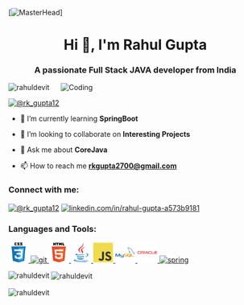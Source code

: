 [![MasterHead](https://chkskills.com/wp-content/uploads/2020/04/banner-bg.gif)]
<h1 align="center">Hi 👋, I'm Rahul Gupta</h1>
<h3 align="center">A passionate Full Stack JAVA developer from India</h3>
<img align="right" alt="Coding" width="400" src="https://cdn.dribbble.com/users/2131993/screenshots/4948736/thoughtworks-gif_dribbble.gif">

<p align="left"> <img src="https://komarev.com/ghpvc/?username=rahuldevit&label=Profile%20views&color=0e75b6&style=flat" alt="rahuldevit" /> </p>

<p align="left"> <a href="https://twitter.com/@rk_gupta12" target="blank"><img src="https://img.shields.io/twitter/follow/@rk_gupta12?logo=twitter&style=for-the-badge" alt="@rk_gupta12" /></a> </p>

- 🌱 I’m currently learning **SpringBoot**

- 👯 I’m looking to collaborate on **Interesting Projects**

- 💬 Ask me about **CoreJava**

- 📫 How to reach me **rkgupta2700@gmail.com**

<h3 align="left">Connect with me:</h3>
<p align="left">
<a href="https://twitter.com/@rk_gupta12" target="blank"><img align="center" src="https://raw.githubusercontent.com/rahuldkjain/github-profile-readme-generator/master/src/images/icons/Social/twitter.svg" alt="@rk_gupta12" height="30" width="40" /></a>
<a href="https://linkedin.com/in/linkedin.com/in/rahul-gupta-a573b9181" target="blank"><img align="center" src="https://raw.githubusercontent.com/rahuldkjain/github-profile-readme-generator/master/src/images/icons/Social/linked-in-alt.svg" alt="linkedin.com/in/rahul-gupta-a573b9181" height="30" width="40" /></a>
</p>

<h3 align="left">Languages and Tools:</h3>
<p align="left"> <a href="https://www.w3schools.com/css/" target="_blank" rel="noreferrer"> <img src="https://raw.githubusercontent.com/devicons/devicon/master/icons/css3/css3-original-wordmark.svg" alt="css3" width="40" height="40"/> </a> <a href="https://git-scm.com/" target="_blank" rel="noreferrer"> <img src="https://www.vectorlogo.zone/logos/git-scm/git-scm-icon.svg" alt="git" width="40" height="40"/> </a> <a href="https://www.w3.org/html/" target="_blank" rel="noreferrer"> <img src="https://raw.githubusercontent.com/devicons/devicon/master/icons/html5/html5-original-wordmark.svg" alt="html5" width="40" height="40"/> </a> <a href="https://www.java.com" target="_blank" rel="noreferrer"> <img src="https://raw.githubusercontent.com/devicons/devicon/master/icons/java/java-original.svg" alt="java" width="40" height="40"/> </a> <a href="https://developer.mozilla.org/en-US/docs/Web/JavaScript" target="_blank" rel="noreferrer"> <img src="https://raw.githubusercontent.com/devicons/devicon/master/icons/javascript/javascript-original.svg" alt="javascript" width="40" height="40"/> </a> <a href="https://www.mysql.com/" target="_blank" rel="noreferrer"> <img src="https://raw.githubusercontent.com/devicons/devicon/master/icons/mysql/mysql-original-wordmark.svg" alt="mysql" width="40" height="40"/> </a> <a href="https://www.oracle.com/" target="_blank" rel="noreferrer"> <img src="https://raw.githubusercontent.com/devicons/devicon/master/icons/oracle/oracle-original.svg" alt="oracle" width="40" height="40"/> </a> <a href="https://spring.io/" target="_blank" rel="noreferrer"> <img src="https://www.vectorlogo.zone/logos/springio/springio-icon.svg" alt="spring" width="40" height="40"/> </a> </p>

<p><img align="left" src="https://github-readme-stats.vercel.app/api/top-langs?username=rahuldevit&show_icons=true&locale=en&layout=compact" alt="rahuldevit" /></p>

<p>&nbsp;<img align="center" src="https://github-readme-stats.vercel.app/api?username=rahuldevit&show_icons=true&locale=en" alt="rahuldevit" /></p>

<p><img align="center" src="https://github-readme-streak-stats.herokuapp.com/?user=rahuldevit&" alt="rahuldevit" /></p>
